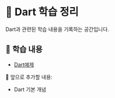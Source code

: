 # 🌱 Dart 학습 정리

Dart과 관련된 학습 내용을 기록하는 공간입니다.

## 📌 학습 내용

- [Dart예제](./DartEx.md)

📌 앞으로 추가할 내용:

- Dart 기본 개념
